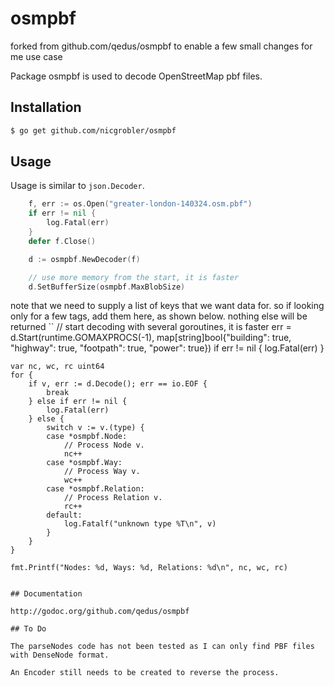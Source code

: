 # osmpbf
forked from github.com/qedus/osmpbf to enable a few small changes for me use case

Package osmpbf is used to decode OpenStreetMap pbf files.

## Installation

```bash
$ go get github.com/nicgrobler/osmpbf
```

## Usage

Usage is similar to `json.Decoder`.

```Go
	f, err := os.Open("greater-london-140324.osm.pbf")
	if err != nil {
		log.Fatal(err)
	}
	defer f.Close()

	d := osmpbf.NewDecoder(f)

	// use more memory from the start, it is faster
	d.SetBufferSize(osmpbf.MaxBlobSize)
```
note that we need to supply a list of keys that we want data for. so if looking only for a few tags, add them here, as shown below.
nothing else will be returned
``
	// start decoding with several goroutines, it is faster
	err = d.Start(runtime.GOMAXPROCS(-1), map[string]bool{"building": true, "highway": true, "footpath": true, "power": true})
	if err != nil {
		log.Fatal(err)
	}

	var nc, wc, rc uint64
	for {
		if v, err := d.Decode(); err == io.EOF {
			break
		} else if err != nil {
			log.Fatal(err)
		} else {
			switch v := v.(type) {
			case *osmpbf.Node:
				// Process Node v.
				nc++
			case *osmpbf.Way:
				// Process Way v.
				wc++
			case *osmpbf.Relation:
				// Process Relation v.
				rc++
			default:
				log.Fatalf("unknown type %T\n", v)
			}
		}
	}

	fmt.Printf("Nodes: %d, Ways: %d, Relations: %d\n", nc, wc, rc)
```

## Documentation

http://godoc.org/github.com/qedus/osmpbf

## To Do

The parseNodes code has not been tested as I can only find PBF files with DenseNode format.

An Encoder still needs to be created to reverse the process.
